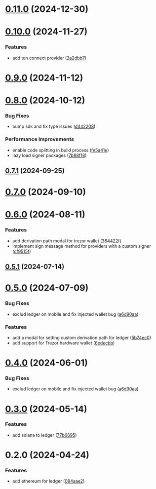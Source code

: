 # [0.11.0](https://github.com/rango-exchange/rango-client/compare/provider-ledger@0.10.0...provider-ledger@0.11.0) (2024-12-30)



# [0.10.0](https://github.com/rango-exchange/rango-client/compare/provider-ledger@0.9.0...provider-ledger@0.10.0) (2024-11-27)


### Features

* add ton connect provider ([2a2dbb7](https://github.com/rango-exchange/rango-client/commit/2a2dbb79022263f19446ced49d298e04d63f927f))



# [0.9.0](https://github.com/rango-exchange/rango-client/compare/provider-ledger@0.8.0...provider-ledger@0.9.0) (2024-11-12)



# [0.8.0](https://github.com/rango-exchange/rango-client/compare/provider-ledger@0.7.1...provider-ledger@0.8.0) (2024-10-12)


### Bug Fixes

* bump sdk and fix type issues ([d442208](https://github.com/rango-exchange/rango-client/commit/d4422083bf5dd27d5f509ce1db7f9560d05428c8))


### Performance Improvements

* enable code splitting in build process ([fe5a41e](https://github.com/rango-exchange/rango-client/commit/fe5a41e0e297298de11cd74ca5825544742aa03a))
* lazy load signer packages ([7b88f18](https://github.com/rango-exchange/rango-client/commit/7b88f1834f7b29b4b81ab6c81a07bb88e8ccf55c))



## [0.7.1](https://github.com/rango-exchange/rango-client/compare/provider-ledger@0.7.0...provider-ledger@0.7.1) (2024-09-25)



# [0.7.0](https://github.com/rango-exchange/rango-client/compare/provider-ledger@0.6.0...provider-ledger@0.7.0) (2024-09-10)



# [0.6.0](https://github.com/rango-exchange/rango-client/compare/provider-ledger@0.5.1...provider-ledger@0.6.0) (2024-08-11)


### Features

* add derivation path modal for trezor wallet ([364422f](https://github.com/rango-exchange/rango-client/commit/364422f099b202a27a529591c5e3628bbb35508d))
* implement sign message method for providers with a custom signer ([cf9515f](https://github.com/rango-exchange/rango-client/commit/cf9515feb5d3754aac9c228fe83315daf1350c85))



## [0.5.1](https://github.com/rango-exchange/rango-client/compare/provider-ledger@0.5.0...provider-ledger@0.5.1) (2024-07-14)



# [0.5.0](https://github.com/rango-exchange/rango-client/compare/provider-ledger@0.3.0...provider-ledger@0.5.0) (2024-07-09)


### Bug Fixes

* exclud ledger on mobile and fix injected wallet bug ([a6d90aa](https://github.com/rango-exchange/rango-client/commit/a6d90aa01b7b1fcea01ab46d1a74583ff6f98ff8))


### Features

* add a modal for setting custom derivation path for ledger ([5b74ec0](https://github.com/rango-exchange/rango-client/commit/5b74ec049393ed74e3e7547edc72b68bd70b7dce))
* add support for Trezor hardware wallet ([6edecbb](https://github.com/rango-exchange/rango-client/commit/6edecbb14fd008fc741c892bfa3e025c10160b9b))



# [0.4.0](https://github.com/rango-exchange/rango-client/compare/provider-ledger@0.3.0...provider-ledger@0.4.0) (2024-06-01)


### Bug Fixes

* exclud ledger on mobile and fix injected wallet bug ([a6d90aa](https://github.com/rango-exchange/rango-client/commit/a6d90aa01b7b1fcea01ab46d1a74583ff6f98ff8))



# [0.3.0](https://github.com/rango-exchange/rango-client/compare/provider-ledger@0.2.0...provider-ledger@0.3.0) (2024-05-14)


### Features

* add solana to ledger ([77b6695](https://github.com/rango-exchange/rango-client/commit/77b6695758165f9258a0ba5bd3b2cf39b0b2aab5))



# 0.2.0 (2024-04-24)


### Features

* add ethereum for ledger ([084aae2](https://github.com/rango-exchange/rango-client/commit/084aae28adaf0310dffe3a3100dd783252393053))



